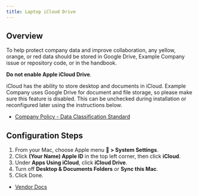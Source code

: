 ```yaml
---
title: Laptop iCloud Drive
---
```


## Overview

To help protect company data and improve collaboration, any yellow, orange, or red data should be stored in Google Drive, Example Company issue or repository code, or in the handbook.

**Do not enable Apple iCloud Drive**.

iCloud has the ability to store desktop and documents in iCloud. Example Company uses Google Drive for document and file storage, so please make sure this feature is disabled. This can be unchecked during installation or reconfigured later using the instructions below.

- [Company Policy - Data Classification Standard](/handbook/security/data-classification-standard/)

## Configuration Steps

1. From your Mac, choose Apple menu ** > System Settings**.
2. Click **(Your Name) Apple ID** in the top left corner, then click **iCloud**.
3. Under **Apps Using iCloud**, click **iCloud Drive**.
4. Turn off **Desktop & Documents Folders** or **Sync this Mac**.
5. Click Done.

- [Vendor Docs](https://support.apple.com/en-us/109344)
